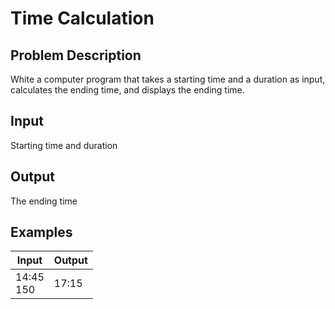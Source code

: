 # Time Calculation

## Problem Description

White a computer program that takes a starting time and a duration as input, calculates the ending time, and displays the ending time.

## Input

Starting time and duration

## Output

The ending time

## Examples

|Input|Output|
|-|-|
|14:45<br />150|17:15|